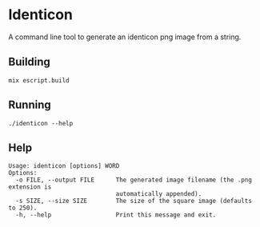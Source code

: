 # Identicon

A command line tool to generate an identicon png image from a string.

## Building

```
mix escript.build
```

## Running

```
./identicon --help
```

## Help

```
Usage: identicon [options] WORD
Options:
  -o FILE, --output FILE      The generated image filename (the .png extension is
                              automatically appended).
  -s SIZE, --size SIZE        The size of the square image (defaults to 250).
  -h, --help                  Print this message and exit.
```
